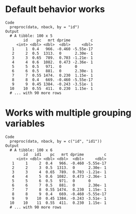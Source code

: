 # Default behavior works

    Code
      preproc(data, nback, by = "id")
    Output
      # A tibble: 100 x 5
            id    pc   mrt dprime         c
         <int> <dbl> <dbl>  <dbl>     <dbl>
       1     1  0.4   966. -0.460 -5.55e-17
       2     2  0.5  1313.  0      2.30e- 1
       3     3  0.65  789.  0.703 -1.21e- 1
       4     4  0.6  1082.  0.473 -2.36e- 1
       5     5  0.5   971.  0      0       
       6     6  0.5   881.  0      2.30e- 1
       7     7  0.55 1474.  0.230  1.15e- 1
       8     8  0.4   669. -0.460 -5.55e-17
       9     9  0.45 1384. -0.243 -3.51e- 1
      10    10  0.55  411.  0.230  1.15e- 1
      # ... with 90 more rows

# Works with multiple grouping variables

    Code
      preproc(data, nback, by = c("id", "id1"))
    Output
      # A tibble: 100 x 6
            id   id1    pc   mrt dprime         c
         <int> <dbl> <dbl> <dbl>  <dbl>     <dbl>
       1     1     2  0.4   966. -0.460 -5.55e-17
       2     2     3  0.5  1313.  0      2.30e- 1
       3     3     4  0.65  789.  0.703 -1.21e- 1
       4     4     5  0.6  1082.  0.473 -2.36e- 1
       5     5     6  0.5   971.  0      0       
       6     6     7  0.5   881.  0      2.30e- 1
       7     7     8  0.55 1474.  0.230  1.15e- 1
       8     8     9  0.4   669. -0.460 -5.55e-17
       9     9    10  0.45 1384. -0.243 -3.51e- 1
      10    10    11  0.55  411.  0.230  1.15e- 1
      # ... with 90 more rows

